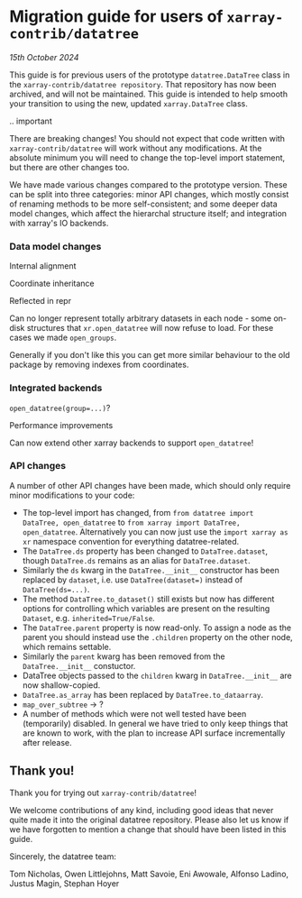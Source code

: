 # Migration guide for users of `xarray-contrib/datatree`

_15th October 2024_

This guide is for previous users of the prototype `datatree.DataTree` class in the `xarray-contrib/datatree repository`. That repository has now been archived, and will not be maintained. This guide is intended to help smooth your transition to using the new, updated `xarray.DataTree` class.

.. important

   There are breaking changes! You should not expect that code written with `xarray-contrib/datatree` will work without any modifications.
   At the absolute minimum you will need to change the top-level import statement, but there are other changes too.

We have made various changes compared to the prototype version. These can be split into three categories: minor API changes, which mostly consist of renaming methods to be more self-consistent; and some deeper data model changes, which affect the hierarchal structure itself; and integration with xarray's IO backends.

### Data model changes

Internal alignment

Coordinate inheritance

Reflected in repr

Can no longer represent totally arbitrary datasets in each node - some on-disk structures that `xr.open_datatree` will now refuse to load.
For these cases we made `open_groups`.

Generally if you don't like this you can get more similar behaviour to the old package by removing indexes from coordinates.

### Integrated backends

`open_datatree(group=...)`?

Performance improvements

Can now extend other xarray backends to support `open_datatree`!

### API changes

A number of other API changes have been made, which should only require minor modifications to your code:
- The top-level import has changed, from `from datatree import DataTree, open_datatree` to `from xarray import DataTree, open_datatree`. Alternatively you can now just use the `import xarray as xr` namespace convention for everything datatree-related.
- The `DataTree.ds` property has been changed to `DataTree.dataset`, though `DataTree.ds` remains as an alias for `DataTree.dataset`.
- Similarly the `ds` kwarg in the `DataTree.__init__` constructor has been replaced by `dataset`, i.e. use `DataTree(dataset=)` instead of `DataTree(ds=...)`.
- The method `DataTree.to_dataset()` still exists but now has different options for controlling which variables are present on the resulting `Dataset`, e.g. `inherited=True/False`.
- The `DataTree.parent` property is now read-only. To assign a node as the parent you should instead use the `.children` property on the other node, which remains settable.
- Similarly the `parent` kwarg has been removed from the `DataTree.__init__` constuctor. 
- DataTree objects passed to the `children` kwarg in `DataTree.__init__` are now shallow-copied.
- `DataTree.as_array` has been replaced by `DataTree.to_dataarray`.
- `map_over_subtree` -> ?
- A number of methods which were not well tested have been (temporarily) disabled. In general we have tried to only keep things that are known to work, with the plan to increase API surface incrementally after release.

## Thank you!

Thank you for trying out `xarray-contrib/datatree`!

We welcome contributions of any kind, including good ideas that never quite made it into the original datatree repository. Please also let us know if we have forgotten to mention a change that should have been listed in this guide.

Sincerely, the datatree team:

Tom Nicholas, 
Owen Littlejohns, 
Matt Savoie, 
Eni Awowale, 
Alfonso Ladino, 
Justus Magin, 
Stephan Hoyer
